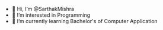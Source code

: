 - 👋 Hi, I’m @SarthakMishra
- 👀 I’m interested in Programming 
- 🌱 I’m currently learning Bachelor's of Computer Application 

<!---
SarthakMishra-web/SarthakMishra-web is a ✨ special ✨ repository because its `README.md` (this file) appears on your GitHub profile.
You can click the Preview link to take a look at your changes.
--->
